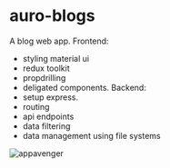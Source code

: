# auro-blogs
A blog web app.
Frontend:
 - styling material ui
 - redux toolkit
 - propdrilling
 - deligated components.
Backend:
 - setup express.
 - routing
 - api endpoints
 - data filtering
 - data management using file systems
 
![appavenger](https://github.com/aurobindoGupta/auro-blogs/assets/78882138/16dd06b1-885f-40da-a067-57b4706a33dc)
